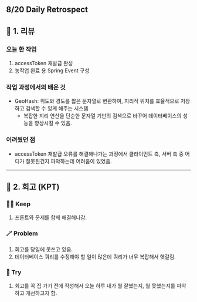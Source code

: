## 8/20 Daily Retrospect

## 📒 1. 리뷰

### 오늘 한 작업

1. accessToken 재발급 완성
2. 농작업 완료 용 Spring Event 구성

### 작업 과정에서의 배운 것

- GeoHash: 위도와 경도를 짧은 문자열로 변환하여, 지리적 위치를 효율적으로 저장하고 검색할 수 있게 해주는 시스템
    - 복잡한 지리 연산을 단순한 문자열 기반의 검색으로 바꾸어 데이터베이스의 성능을 향상시킬 수 있음.

### 어려웠던 점

- accessToken 재발급 오류를 해결해나가는 과정에서 클라이언트 측, 서버 측 중 어디가 잘못된건지 파악하는데 어려움이 있었음.

---

## 📒 2. 회고 (KPT)

### 🤸‍♂️ Keep

1. 프론트와 문제를 함께 해결해나감.

### 🪄 Problem

1. 회고를 당일에 못쓰고 있음.
2. 데이터베이스 쿼리를 수정해야 할 일이 많은데 쿼리가 너무 복잡해서 헷갈림. 

### 🎯 Try

1. 회고를 꼭 집 가기 전에 작성해서 오늘 하루 내가 뭘 잘했는지, 뭘 못했는지를 파악하고 개선하고자 함.